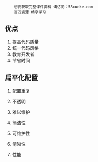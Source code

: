 ```### 此资源由 58学课资源站 收集整理 ###
	想要获取完整课件资料 请访问：58xueke.com
	百万资源 畅享学习

```
## 优点
1. 提高代码质量
2. 统一代码风格
3. 教育开发者
4. 节省时间

## 扁平化配置

1. 配置重复
2. 不透明
3. 难以维护


1. 简洁性
2. 可维护性
3. 清晰性
4. 性能
